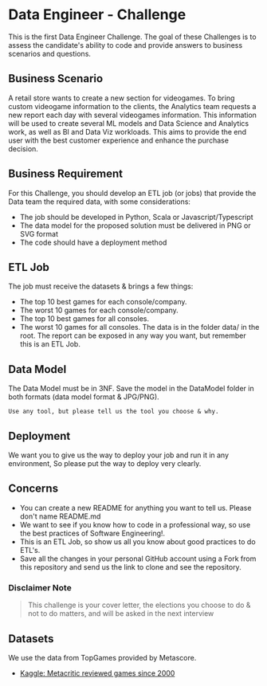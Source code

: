 # Data Engineer - Challenge
This is the first Data Engineer Challenge. The goal of these Challenges is to assess the candidate's ability to code and provide answers to business scenarios and questions.

## Business Scenario

A retail store wants to create a new section for videogames. To bring custom videogame information to the clients, the Analytics team requests a new report each day with several videogames information. This information will be used to create several ML models and Data Science and Analytics work, as well as BI and Data Viz workloads. This aims to provide the end user with the best customer experience and enhance the purchase decision.

## Business Requirement

For this Challenge, you should develop an ETL job (or jobs) that provide the Data team the required data, with some considerations:
- The job should be developed in Python, Scala or Javascript/Typescript
- The data model for the proposed solution must be delivered in PNG or SVG format
- The code should have a deployment method

## ETL Job

The job must receive the datasets & brings a few things:
- The top 10 best games for each console/company.
- The worst 10 games for each console/company.
- The top 10 best games for all consoles.
- The worst 10 games for all consoles.
The data is in the folder data/ in the root. The report can be exposed in any way you want, but remember this is an ETL Job.

## Data Model

The Data Model must be in 3NF. 
Save the model in the DataModel folder in both formats (data model format & JPG/PNG).
```
Use any tool, but please tell us the tool you choose & why.
```

## Deployment

We want you to give us the way to deploy your job and run it in any environment, So please put the way to deploy very clearly.

## Concerns

- You can create a new README for anything you want to tell us. Please don't name README.md
- We want to see if you know how to code in a professional way, so use the best practices of Software Engineering!.
- This is an ETL Job, so show us all you know about good practices to do ETL's.
- Save all the changes in your personal GitHub account using a Fork from this repository and send us the link to clone and see the repository.


### Disclaimer Note

> This challenge is your cover letter, the elections you choose to do & not to do matters, and will be asked in the next interview


## Datasets

We use the data from TopGames provided by Metascore.

* [Kaggle: Metacritic reviewed games since 2000](https://www.kaggle.com/destring/metacritic-reviewed-games-since-2000)
